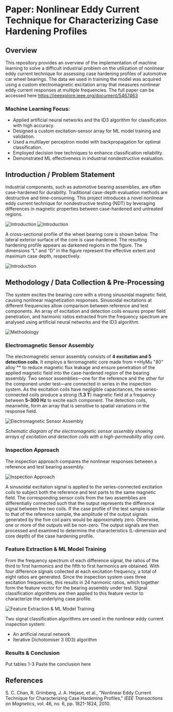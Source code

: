 # Paper: Nonlinear Eddy Current Technique for Characterizing Case Hardening Profiles

## Overview

This repository provides an overview of the implementation of machine learning to solve a difficult industrial problem on the utilization of nonlinear eddy current technique for assessing case hardening profiles of automotive car wheel bearings.
The data we used in training the model was acquired using a custom electromagnetic excitation array that measures nonlinear eddy current responses at multiple frequencies. 
The full paper can be accessed here https://ieeexplore.ieee.org/document/5467463

### Machine Learning Focus:
- Applied artificial neural networks and the ID3 algorithm for classification with high accuracy.
- Designed a custom excitation-sensor array for ML model training and validation.
- Used a multilayer perceptron model with backpropagation for optimal classification.
- Employed decision tree techniques to enhance classification reliability.
- Demonstrated ML effectiveness in industrial nondestructive evaluation.

## Introduction / Problem Statement

Industrial components, such as automotive bearing assemblies, are often case-hardened for durability. Traditional case-depth evaluation methods are destructive and time-consuming. This project introduces a novel nonlinear eddy current technique for nondestructive testing (NDT) by leveraging differences in magnetic properties between case-hardened and untreated regions.

![Introduction](./figures/Fig-1.png)
![Introduction](./figures/Fig-2.png)


A cross-sectional profile of the wheel bearing core is shown below. The lateral exterior surface of the core is case-hardened. The resulting hardening profile appears as darkened regions in the figure. The dimensions “L” and “D” in the figure represent the effective extent and maximum case depth, respectively.

![Introduction](./figures/Fig-3.png)


## Methodology / Data Collection & Pre-Processing

The system excites the bearing core with a strong sinusoidal magnetic field, causing nonlinear magnetization responses. Sinusoidal excitations at different frequencies allow comparison between reference and test components. An array of excitation and detection coils ensures proper field penetration, and harmonic ratios extracted from the frequency spectrum are analysed using artificial neural networks and the ID3 algorithm.

![Methodology](./figures/Fig-4.png)


### Electromagnetic Sensor Assembly

The electromagnetic sensor assembly consists of **4 excitation and 5 detection coils**. It employs a ferromagnetic core made from \*\*HyMu "80" alloy \*\* to reduce magnetic flux leakage and ensure penetration of the applied magnetic field into the case-hardened region of the bearing assembly. Two sensor assemblies—one for the reference and the other for the component under test—are connected in series in the inspection system. As the excitation coils have negligible capacitances, the series-connected coils produce a strong (**1.3 T**) magnetic field at a frequency between **5–300 Hz** to excite each component. The detection coils, meanwhile, form an array that is sensitive to spatial variations in the response field.

![Electromagnetic Sensor Assembly](./figures/Fig-6.png)

*Schematic diagram of the electromagnetic sensor assembly showing arrays of excitation and detection coils with a high-permeability alloy core.*

### Inspection Approach

The inspection approach compares the nonlinear responses between a reference and test bearing assembly. 


![Inspection Approach](./figures/Fig-7.png)

A sinusoidal excitation signal is applied to the series-connected excitation coils to subject both the reference and test parts to the same magnetic field. The corresponding sensor coils from the two assemblies are differentially connected such that the output represents the difference signal between the two coils. If the case profile of the test sample is similar to that of the reference sample, the amplitude of the output signals generated by the five coil pairs would be approximately zero. Otherwise, one or more of the outputs will be non-zero. The output signals are then processed and examined to determine the characteristics (L-dimension and core depth) of the case hardening profile.

### Feature Extraction & ML Model Training

From the frequency spectrum of each difference signal, the ratios of the third to first harmonics and the fifth to first harmonics are obtained. With four difference signals collected at each excitation frequency, a total of eight ratios are generated. Since the inspection system uses three excitation frequencies, this results in 24 harmonic ratios, which together form the feature vector for the bearing assembly under test. Signal classification algorithms are then applied to this feature vector to characterize the underlying case profile.
 
![Feature Extraction & ML Model Training](./figures/Fig-8.png)

Two signal classification algorithms are used in the nonlinear eddy current inspection system: 
- An artificial neural network
- Iterative Dichotomiser 3 (ID3) algorithm



### Results & Conclusion
Put tables 1-3
Paste the conclusion here

## References
S. C. Chan, R. Grimberg, J. A. Hejase, et al., "Nonlinear Eddy Current Technique for Characterizing Case Hardening Profiles," *IEEE Transactions on Magnetics*, vol. 46, no. 6, pp. 1821-1824, 2010.
